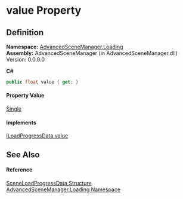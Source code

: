 # value Property




## Definition
**Namespace:** <a href="N_AdvancedSceneManager_Loading.md">AdvancedSceneManager.Loading</a>  
**Assembly:** AdvancedSceneManager (in AdvancedSceneManager.dll) Version: 0.0.0.0

**C#**
``` C#
public float value { get; }
```



#### Property Value
<a href="https://learn.microsoft.com/dotnet/api/system.single" target="_blank" rel="noopener noreferrer">Single</a>

#### Implements
<a href="P_AdvancedSceneManager_Loading_ILoadProgressData_value.md">ILoadProgressData.value</a>  


## See Also


#### Reference
<a href="T_AdvancedSceneManager_Loading_SceneLoadProgressData.md">SceneLoadProgressData Structure</a>  
<a href="N_AdvancedSceneManager_Loading.md">AdvancedSceneManager.Loading Namespace</a>  
